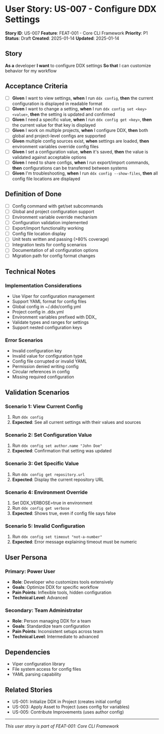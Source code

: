 # User Story: US-007 - Configure DDX Settings

**Story ID**: US-007
**Feature**: FEAT-001 - Core CLI Framework
**Priority**: P1
**Status**: Draft
**Created**: 2025-01-14
**Updated**: 2025-01-14

## Story

**As a** developer
**I want** to configure DDX settings
**So that** I can customize behavior for my workflow

## Acceptance Criteria

- [ ] **Given** I want to view settings, **when** I run `ddx config`, **then** the current configuration is displayed in readable format
- [ ] **Given** I want to change a setting, **when** I run `ddx config set <key> <value>`, **then** the setting is updated and confirmed
- [ ] **Given** I need a specific value, **when** I run `ddx config get <key>`, **then** the current value for that key is displayed
- [ ] **Given** I work on multiple projects, **when** I configure DDX, **then** both global and project-level configs are supported
- [ ] **Given** multiple config sources exist, **when** settings are loaded, **then** environment variables override config files
- [ ] **Given** I set a configuration value, **when** it's saved, **then** the value is validated against acceptable options
- [ ] **Given** I need to share configs, **when** I run export/import commands, **then** configurations can be transferred between systems
- [ ] **Given** I'm troubleshooting, **when** I run `ddx config --show-files`, **then** all config file locations are displayed

## Definition of Done

- [ ] Config command with get/set subcommands
- [ ] Global and project configuration support
- [ ] Environment variable override mechanism
- [ ] Configuration validation implemented
- [ ] Export/import functionality working
- [ ] Config file location display
- [ ] Unit tests written and passing (>80% coverage)
- [ ] Integration tests for config scenarios
- [ ] Documentation of all configuration options
- [ ] Migration path for config format changes

## Technical Notes

### Implementation Considerations
- Use Viper for configuration management
- Support YAML format for config files
- Global config in ~/.ddx/config.yml
- Project config in .ddx.yml
- Environment variables prefixed with DDX_
- Validate types and ranges for settings
- Support nested configuration keys

### Error Scenarios
- Invalid configuration key
- Invalid value for configuration type
- Config file corrupted or invalid YAML
- Permission denied writing config
- Circular references in config
- Missing required configuration

## Validation Scenarios

### Scenario 1: View Current Config
1. Run `ddx config`
2. **Expected**: See all current settings with their values and sources

### Scenario 2: Set Configuration Value
1. Run `ddx config set author.name "John Doe"`
2. **Expected**: Confirmation that setting was updated

### Scenario 3: Get Specific Value
1. Run `ddx config get repository.url`
2. **Expected**: Display the current repository URL

### Scenario 4: Environment Override
1. Set DDX_VERBOSE=true in environment
2. Run `ddx config get verbose`
3. **Expected**: Shows true, even if config file says false

### Scenario 5: Invalid Configuration
1. Run `ddx config set timeout "not-a-number"`
2. **Expected**: Error message explaining timeout must be numeric

## User Persona

### Primary: Power User
- **Role**: Developer who customizes tools extensively
- **Goals**: Optimize DDX for specific workflow
- **Pain Points**: Inflexible tools, hidden configuration
- **Technical Level**: Advanced

### Secondary: Team Administrator
- **Role**: Person managing DDX for a team
- **Goals**: Standardize team configuration
- **Pain Points**: Inconsistent setups across team
- **Technical Level**: Intermediate to advanced

## Dependencies

- Viper configuration library
- File system access for config files
- YAML parsing capability

## Related Stories

- US-001: Initialize DDX in Project (creates initial config)
- US-003: Apply Asset to Project (uses config for variables)
- US-005: Contribute Improvements (uses author config)

---
*This user story is part of FEAT-001: Core CLI Framework*